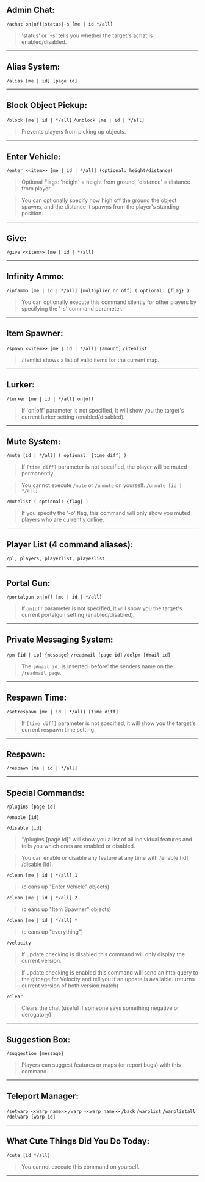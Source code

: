 ## Admin Chat:
`/achat on|off|status|-s [me | id */all]`
>  'status' or '-s' tells you whether the target's achat is enabled/disabled.
- - - -

## Alias System:
`/alias [me | id] [page id]`
- - - -

## Block Object Pickup:
`/block [me | id | */all]`
`/unblock [me | id | */all]`
> Prevents players from picking up objects.
- - - -

## Enter Vehicle:
`/enter <<item>> [me | id | */all] (optional: height/distance)`
>  Optional Flags: 'height' = height from ground, 'distance' = distance from player.


>  You can optionally specify how high off the ground the object spawns, and the distance it spawns from the player's standing position.
- - - -

## Give:
`/give <<item>> [me | id | */all]`
- - - -

## Infinity Ammo:
`/infammo [me | id | */all] [multiplier or off] ( optional: {flag} )`
>  You can optionally execute this command silently for other players by specifying the '-s' command parameter.
- - - -

## Item Spawner:
`/spawn <<item>> [me | id | */all] [amount]`
`/itemlist`
>  /itemlist shows a list of valid items for the current map.
- - - -

## Lurker:
`/lurker [me | id | */all] on|off`
>  If 'on|off' parameter is not specified, it will show you the target's current lurker setting (enabled/disabled).
- - - -

## Mute System:
`/mute [id | */all] ( optional: [time diff] )`
> If `[time diff]` parameter is not specified, the player will be muted permanently.

> You cannot execute `/mute` or `/unmute` on yourself.
`/unmute [id | */all]`

`/mutelist ( optional: {flag} )`
> If you specify the '-o' flag, this command will only show you muted players who are currently online.
- - - -

## Player List (4 command aliases):
`/pl, players, playerlist, playeslist`
- - - -

## Portal Gun:
`/portalgun on|off [me | id | */all]`
> If `on|off` parameter is not specified, it will show you the target's current portalgun setting (enabled/disabled).
- - - -

## Private Messaging System:
`/pm [id | ip] {message}`
`/readmail [page id]`
`/delpm [#mail id]`
> The `[#mail id]` is inserted 'before' the senders name on the `/readmail page`.
- - - -

## Respawn Time:
`/setrespawn [me | id | */all] [time diff]`
>  If `[time diff]` parameter is not specified, it will show you the target's current respawn time setting.
- - - -

## Respawn:
`/respawn [me | id | */all]`
- - - -

## Special Commands:
`/plugins [page id]`

`/enable [id]`

`/disable [id]`
> "/plugins [page id]" will show you a list of all individual features and tells you which ones are enabled or disabled.

> You can enable or disable any feature at any time with /enable [id], /disable [id].

`/clean [me | id | */all] 1`
> (cleans up "Enter Vehicle" objects)

`/clean [me | id | */all] 2`
> (cleans up "Item Spawner" objects)

`/clean [me | id | */all] *`
> (cleans up "everything")

`/velocity`
> If update checking is disabled this command will only display the current version.

> If update checking is enabled this command will send an http query to the gitpage for Velocity and tell you if an update is available. (returns current version of both version match)

`/clear`
> Clears the chat (useful if someone says something negative or derogatory)
- - - -

## Suggestion Box:
`/suggestion {message}`
>  Players can suggest features or maps (or report bugs) with this command.
- - - -

## Teleport Manager:
`/setwarp <<warp name>>`
`/warp <<warp name>>`
`/back`
`/warplist`
`/warplistall`
`/delwarp [warp id]`
- - - -

## What Cute Things Did You Do Today:
`/cute [id */all]`
>  You cannot execute this command on yourself.
- - - -
